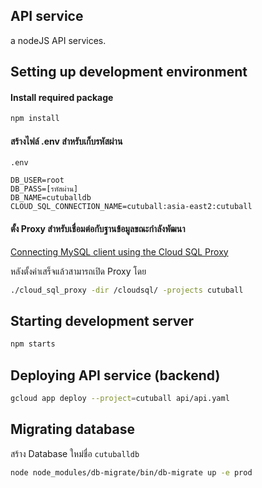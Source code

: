 API service
--------------------

a nodeJS API services.

## Setting up development environment

#### Install required package
```bash
npm install
```

#### สร้างไฟล์ .env สำหรับเก็บรหัสผ่าน

`.env`
```
DB_USER=root
DB_PASS=[รหัสผ่าน]
DB_NAME=cutuballdb
CLOUD_SQL_CONNECTION_NAME=cutuball:asia-east2:cutuball
```

#### ตั้ง Proxy สำหรับเชื่อมต่อกับฐานข้อมูลขณะกำลังพัฒนา

[Connecting MySQL client using the Cloud SQL Proxy](https://cloud.google.com/sql/docs/mysql/connect-admin-proxy)

หลังตั้งค่าเสร็จแล้วสามารถเปิด Proxy โดย

```bash
./cloud_sql_proxy -dir /cloudsql/ -projects cutuball
```

## Starting development server

```bash
npm starts
```

## Deploying API service (backend)

```bash
gcloud app deploy --project=cutuball api/api.yaml
```

## Migrating database

สร้าง Database ใหม่ชื่อ `cutuballdb`

```bash
node node_modules/db-migrate/bin/db-migrate up -e prod
```
